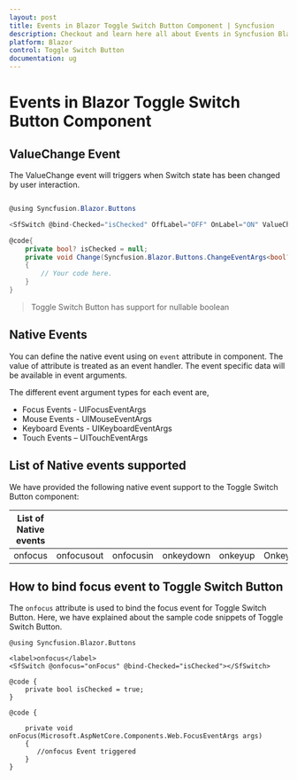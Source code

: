 ```yaml
---
layout: post
title: Events in Blazor Toggle Switch Button Component | Syncfusion
description: Checkout and learn here all about Events in Syncfusion Blazor Toggle Switch Button component and more.
platform: Blazor
control: Toggle Switch Button 
documentation: ug
---
```


# Events in Blazor Toggle Switch Button Component

## ValueChange Event

The ValueChange event will triggers when Switch state has been changed by user interaction.

```csharp

@using Syncfusion.Blazor.Buttons

<SfSwitch @bind-Checked="isChecked" OffLabel="OFF" OnLabel="ON" ValueChange="Change" TChecked="bool?" ></SfSwitch>

@code{
    private bool? isChecked = null;
    private void Change(Syncfusion.Blazor.Buttons.ChangeEventArgs<bool?> args)
    {
        // Your code here.
    }
}

```

> Toggle Switch Button has support for nullable boolean

## Native Events

You can define the native event using on `event` attribute in component. The value of attribute is treated as an event handler. The event specific data will be available in event arguments.

The different event argument types for each event are,

* Focus Events - UIFocusEventArgs
* Mouse Events - UIMouseEventArgs
* Keyboard Events - UIKeyboardEventArgs
* Touch Events – UITouchEventArgs

## List of Native events supported

We have provided the following native event support to the Toggle Switch Button component:

| List of Native events |  |  | | | |
| --- | --- | --- | --- | --- | --- |
|onfocus|onfocusout|onfocusin|onkeydown|onkeyup|Onkeypress|

## How to bind focus event to Toggle Switch Button

The `onfocus` attribute is used to bind the focus event for Toggle Switch Button. Here, we have explained about the sample code snippets of Toggle Switch Button.

```cshtml
@using Syncfusion.Blazor.Buttons

<label>onfocus</label>
<SfSwitch @onfocus="onFocus" @bind-Checked="isChecked"></SfSwitch>

@code {
    private bool isChecked = true;
}

@code {

    private void onFocus(Microsoft.AspNetCore.Components.Web.FocusEventArgs args)
    {
       //onfocus Event triggered
    }
}

```